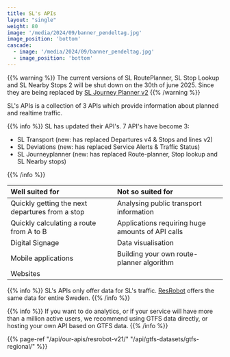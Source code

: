 ```yaml
---
title: SL's APIs
layout: "single"
weight: 80
image: '/media/2024/09/banner_pendeltag.jpg'
image_position: 'bottom'
cascade:
  - image: '/media/2024/09/banner_pendeltag.jpg'
  - image_position: 'bottom'
---
```


{{% warning %}}
The current versions of SL RoutePlanner, SL Stop Lookup and SL Nearby Stops 2 will be shut down on the 30th of june
2025. Since they are being replaced by [SL Journey Planner v2](journey-planner-2.md)
{{% /warning %}}

SL's APIs is a collection of 3 APIs which provide information about planned and realtime traffic.

{{% info %}}
SL has updated their API's. 7 API's have become 3:
<ul>
<li>SL Transport (new: has replaced Departures v4 & Stops and lines v2) 
<li>SL Deviations (new: has replaced Service Alerts & Traffic Status)
<li>SL Journeyplanner (new: has replaced Route-planner, Stop lookup and SL Nearby stops)</li>
</ul>
{{% /info %}}

| Well suited for                                 | Not so suited for                                |
|:------------------------------------------------|:-------------------------------------------------|
| Quickly getting the next departures from a stop | Analysing public transport information           |
| Quickly calculating a route from A to B         | Applications requiring huge amounts of API calls |
| Digital Signage                                 | Data visualisation                               |
| Mobile applications                             | Building your own route-planner algorithm        |
| Websites                                        |                                                  |

{{% info %}} SL's APIs only offer data for SL's traffic. [ResRobot](/api/our-apis/resrobot-v21/) offers the same data for
entire Sweden. {{% /info %}}

{{% info %}} If you want to do analytics, or if your service will have more than a million active users, we
recommend using GTFS data directly, or hosting your own API based on GTFS data. {{% /info %}}

{{% page-ref "/api/our-apis/resrobot-v21/" "/api/gtfs-datasets/gtfs-regional/" %}}
